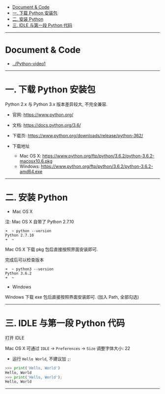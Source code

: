 
- [Document & Code](#document--code)
- [一. 下载 Python 安装包](#一-下载-python-安装包)
- [二. 安装 Python](#二-安装-python)
- [三. IDLE 与第一段 Python 代码](#三-idle-与第一段-python-代码)

---

# Document & Code

- [../Python-video1](https://github.com/zozospider/note/blob/master/language/Python/Python-video1.md)

---

# 一. 下载 Python 安装包

Python 2.x 与 Python 3.x 版本差异较大, 不完全兼容.

- 官网: https://www.python.org/

- 文档: https://docs.python.org/3.6/

- 下载页: https://www.python.org/downloads/release/python-362/

- 下载地址
  - Mac OS X: https://www.python.org/ftp/python/3.6.2/python-3.6.2-macosx10.6.pkg
  - Windows: https://www.python.org/ftp/python/3.6.2/python-3.6.2-amd64.exe

---

# 二. 安装 Python

- Mac OS X

注: Mac OS X 自带了 Python 2.7.10

```
➜  ~ python --version
Python 2.7.10
➜  ~
```

Mac OS X 下载 pkg 包后直接按照界面安装即可.

完成后可以检查版本
```
➜  ~ python3 --version
Python 3.6.2
➜  ~
```

- Windows

Windows 下载 exe 包后直接按照界面安装即可. (加入 Path, 全部勾选)

---

# 三. IDLE 与第一段 Python 代码

打开 IDLE

Mac OS X 可通过 `IDLE` -> `Preferences` -> `Size` 调整字体大小: 22

- 运行 `Hello World`, 不建议加 `;`:
```python
>>> print('Hello, World')
Hello, World
>>> print('Hello, World');
Hello, World
```

---
